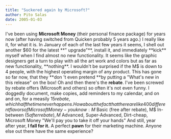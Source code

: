 ```yaml
---
title: "Suckered again by Microsoft?"
author: Pito Salas
date: 2005-01-03
---
```




I've been using **Microsoft Money** (their personal finance package) for years
now (after having switched from Quicken probably 5 years ago.) I really like
it, for what it is.  In January of each of the last few years it seems, I
shell out another $60 for the latest **" upgrade"**, install it, and
immediately **kick** myself when I find almost no new functionality.  It seems
like the graphic designers get a turn to play with all the art work and colors
but as far as new functionality, **nothing**. I wouldn't be surprised if the
M$ is down to 4 people, with the highest operating margin of any product. This
has gone so far now, that they **don 't even pretend **by putting a "What's
new in this release" on the box! Oh and then there's the **rebate**. I've been
screwed by rebate offers (Microsoft and others) so often it's not even funny.
I doggedly document, make copies, add reminders to my calendar, and on and on,
for a measily $15 rebate, which half the time never happens. How about the
fact that there are like 400 different flavors of Microsoft Money - you know:
M$ Basic (free after rebate), M$ In-between ($5 after rebate), M$ Advanced,
Super-Advanced, Dirt-cheap, Microsoft Money "We'll pay you to take it off your
hands" And still, year after year, **I fall for it.** A perfect **pawn** for
their marketing machine. Anyone else out there have the same experience?


